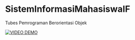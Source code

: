 # SistemInformasiMahasiswaIF
Tubes Pemrograman Berorientasi Objek

[![VIDEO DEMO](https://img.youtube.com/vi/Y749yEumiLo/0.jpg)](https://www.youtube.com/watch?v=Y749yEumiLo)
